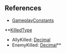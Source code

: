 ## References
  * [GameplayConstants](EntrenchmentGameplayConstants.md)

**[KilledType](EntrenchmentKilledType.md)
  * AllyKilled: [Decimal](Decimal.md)
  * EnemyKilled: [Decimal](Decimal.md)**
